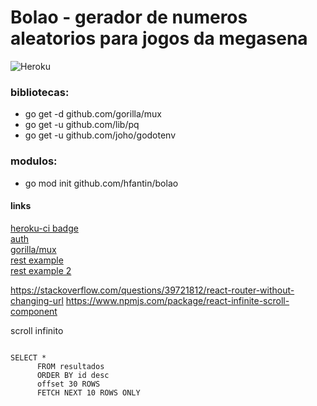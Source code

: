 # Bolao - gerador de numeros aleatorios para jogos da megasena
![Heroku](https://heroku-badge.herokuapp.com/?app=bollao&style=flat)

### bibliotecas: 
- go get -d github.com/gorilla/mux
- go get -u github.com/lib/pq
- go get -u github.com/joho/godotenv

### modulos: 
- go mod init github.com/hfantin/bolao

#### links

[heroku-ci badge](https://elements.heroku.com/buttons/gregsadetsky/heroku-ci-badge)   
[auth](https://devcenter.heroku.com/articles/oauth2-heroku-go)   
[gorilla/mux](https://github.com/gorilla/mux)   
[rest example](https://thenewstack.io/make-a-restful-json-api-go)   
[rest example 2](https://medium.com/@hugo.bjarred/rest-api-with-golang-mux-mysql-c5915347fa5b)   



https://stackoverflow.com/questions/39721812/react-router-without-changing-url
https://www.npmjs.com/package/react-infinite-scroll-component

scroll infinito
```

SELECT *
      FROM resultados
      ORDER BY id desc
      offset 30 ROWS
      FETCH NEXT 10 ROWS ONLY

```